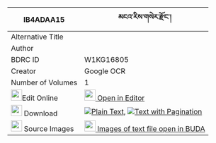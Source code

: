|IB4ADAA15|མངའ་རིས་གསེར་རྫོང་། 
| --- | --- 
|Alternative Title |
|Author | 
|BDRC ID | W1KG16805
|Creator | Google OCR
|Number of Volumes| 1
|<img width="25" src="https://img.icons8.com/color/25/000000/edit-property.png">Edit Online| [<img width="25" src="https://avatars.githubusercontent.com/u/45091458?s=200&v=4"> Open in Editor](http://editor.openpecha.org/IB4ADAA15)
|<img width="25" src="https://img.icons8.com/fluent/48/000000/download-2.png"/>  Download | [![](https://img.icons8.com/color/20/000000/txt.png)Plain Text](https://github.com/Openpecha/IB4ADAA15/releases/download/v1/ngari_ser_dzong_plain_IB4ADAA15.zip), [![](https://img.icons8.com/color/20/000000/txt.png)Text with Pagination](https://github.com/Openpecha/IB4ADAA15/releases/download/v1/ngari_ser_dzong_pages_IB4ADAA15.zip)
|<img width="25" src="https://img.icons8.com/plasticine/100/000000/pictures-folder.png"/>  Source Images | [<img width="25" src="https://library.bdrc.io/icons/BUDA-small.svg"> Images of text file open in BUDA](https://library.bdrc.io/show/bdr:W1KG16805)